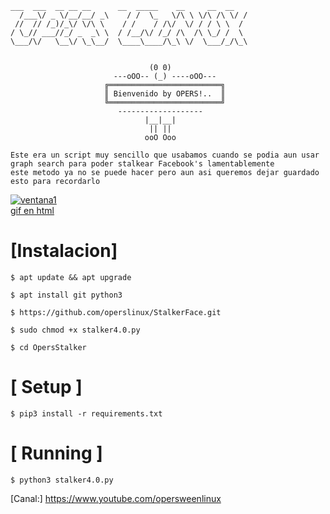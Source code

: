 ```
___  ___  __ __ __      __  _____    __     __  __
  /___\/ _ \/__/__/ _\    / /  \_   \/\ \ \/\ /\ \/ /
 //  // /_)/_\/ \/\ \    / /    / /\/  \/ / / \ \  / 
/ \_// ___//_/ _  _\ \  / /__/\/ /_/ /\  /\ \_/ /  \ 
\___/\/   \__\/ \_\__/  \____\____/\_\ \/  \___/_/\_\


                               (0 0) 
                       ---oOO-- (_) ----oOO---    
                     ╔═════════════════════════╗ 
                     ║ Bienvenido by OPERS!..  ║ 
                     ╚═════════════════════════╝ 
                        -------------------
                              |__|__| 
                               || || 
                              ooO Ooo 
```
```
Este era un script muy sencillo que usabamos cuando se podia aun usar graph search para poder stalkear Facebook's lamentablemente
este metodo ya no se puede hacer pero aun asi queremos dejar guardado esto para recordarlo
```
<a href="https://ibb.co/X8JbLpm"><img src="https://i.ibb.co/cLT13tz/ventana1.png" alt="ventana1" border="0"></a><br /><a target='_blank' href='https://es.imgbb.com/'>gif en html</a><br />

# [Instalacion]
```
$ apt update && apt upgrade
```
```
$ apt install git python3
```
```
$ https://github.com/operslinux/StalkerFace.git
```
```
$ sudo chmod +x stalker4.0.py
```
```
$ cd OpersStalker
```

# [ Setup ]
```
$ pip3 install -r requirements.txt
```
# [ Running ]
```
$ python3 stalker4.0.py
```

[Canal:] https://www.youtube.com/opersweenlinux
